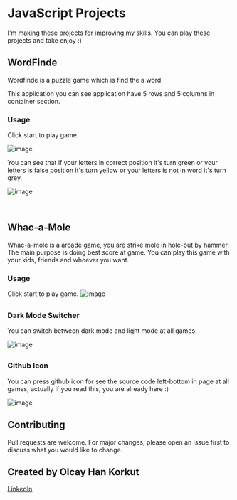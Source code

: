 # JavaScript Projects

I'm making these projects for improving my skills. You can play these projects and take enjoy :)

## WordFinde

Wordfinde is a puzzle game which is find the a word.

This application you can see application have 5 rows and 5 columns in container section.

### Usage

Click start to play game.

![image](https://user-images.githubusercontent.com/71206063/187088951-cd3016af-ce6c-4e4a-acf0-11d052dbfcbe.png)

You can see that if your letters in correct position it's turn green or your letters is false position it's turn yellow or your letters is not in word it's turn grey.

![image](https://user-images.githubusercontent.com/71206063/187089031-7eea21e6-fe96-4e48-ae7f-03c22de2c030.png)

<br>

## Whac-a-Mole

Whac-a-mole is a arcade game, you are strike mole in hole-out by hammer. The main purpose is doing best score at game. You can play this game with your kids, friends and whoever you want.

### Usage
Click start to play game.
![image](https://user-images.githubusercontent.com/71206063/188267390-05766d7f-06b5-483f-b03b-afaf04efe31f.png)

##

### Dark Mode Switcher

You can switch between dark mode and light mode at all games.

![image](https://user-images.githubusercontent.com/71206063/188267399-e9d2b265-a5fc-4f36-87f8-d9b140570718.png)

##

### Github Icon

You can press github icon for see the source code left-bottom in page at all games, actually if you read this, you are already here :)

![image](https://user-images.githubusercontent.com/71206063/187089248-df193f50-cb92-4502-9c64-3479af6edf38.png)

## Contributing
Pull requests are welcome. For major changes, please open an issue first to discuss what you would like to change.

## Created by Olcay Han Korkut

[LinkedIn](https://www.linkedin.com/in/olcayhan/)
